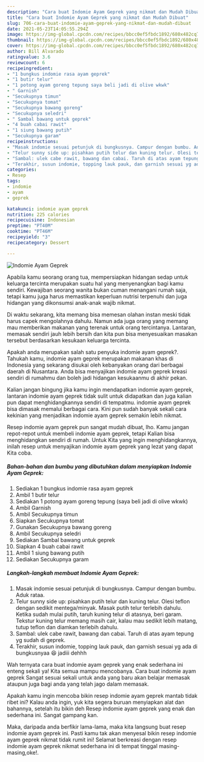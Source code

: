 ```yaml
---
description: "Cara buat Indomie Ayam Geprek yang nikmat dan Mudah Dibuat"
title: "Cara buat Indomie Ayam Geprek yang nikmat dan Mudah Dibuat"
slug: 706-cara-buat-indomie-ayam-geprek-yang-nikmat-dan-mudah-dibuat
date: 2021-05-23T14:05:55.294Z
image: https://img-global.cpcdn.com/recipes/bbcc0ef5fbdc1892/680x482cq70/indomie-ayam-geprek-foto-resep-utama.jpg
thumbnail: https://img-global.cpcdn.com/recipes/bbcc0ef5fbdc1892/680x482cq70/indomie-ayam-geprek-foto-resep-utama.jpg
cover: https://img-global.cpcdn.com/recipes/bbcc0ef5fbdc1892/680x482cq70/indomie-ayam-geprek-foto-resep-utama.jpg
author: Bill Alvarado
ratingvalue: 3.6
reviewcount: 6
recipeingredient:
- "1 bungkus indomie rasa ayam geprek"
- "1 butir telur"
- "1 potong ayam goreng tepung saya beli jadi di olive wkwk"
- " Garnish"
- "Secukupnya timun"
- "Secukupnya tomat"
- "Secukupnya bawang goreng"
- "Secukupnya seledri"
- " Sambal bawang untuk geprek"
- "4 buah cabai rawit"
- "1 siung bawang putih"
- "Secukupnya garam"
recipeinstructions:
- "Masak indomie sesuai petunjuk di bungkusnya. Campur dengan bumbu. Aduk rataa."
- "Telur sunny side up: pisahkan putih telur dan kuning telur. Olesi teflon dengan sedikit mentega/minyak. Masak putih telur terlebih dahulu. Ketika sudah mulai putih, taruh kuning telur di atasnya, beri garam. Tekstur kuning telur memang masih cair, kalau mau sedikit lebih matang, tutup teflon dan diamkan terlebih dahulu."
- "Sambal: ulek cabe rawit, bawang dan cabai. Taruh di atas ayam tepung yg sudah di geprek."
- "Terakhir, susun indomie, topping lauk pauk, dan garnish sesuai yg ada di bungkusnyaa 😆 jadiii dehhh"
categories:
- Resep
tags:
- indomie
- ayam
- geprek

katakunci: indomie ayam geprek 
nutrition: 225 calories
recipecuisine: Indonesian
preptime: "PT40M"
cooktime: "PT46M"
recipeyield: "3"
recipecategory: Dessert

---
```



![Indomie Ayam Geprek](https://img-global.cpcdn.com/recipes/bbcc0ef5fbdc1892/680x482cq70/indomie-ayam-geprek-foto-resep-utama.jpg)

Apabila kamu seorang orang tua, mempersiapkan hidangan sedap untuk keluarga tercinta merupakan suatu hal yang menyenangkan bagi kamu sendiri. Kewajiban seorang  wanita bukan cuman menangani rumah saja, tetapi kamu juga harus memastikan keperluan nutrisi terpenuhi dan juga hidangan yang dikonsumsi anak-anak wajib nikmat.

Di waktu  sekarang, kita memang bisa memesan olahan instan meski tidak harus capek mengolahnya dahulu. Namun ada juga orang yang memang mau memberikan makanan yang terenak untuk orang tercintanya. Lantaran, memasak sendiri jauh lebih bersih dan kita pun bisa menyesuaikan masakan tersebut berdasarkan kesukaan keluarga tercinta. 



Apakah anda merupakan salah satu penyuka indomie ayam geprek?. Tahukah kamu, indomie ayam geprek merupakan makanan khas di Indonesia yang sekarang disukai oleh kebanyakan orang dari berbagai daerah di Nusantara. Anda bisa menyajikan indomie ayam geprek kreasi sendiri di rumahmu dan boleh jadi hidangan kesukaanmu di akhir pekan.

Kalian jangan bingung jika kamu ingin mendapatkan indomie ayam geprek, lantaran indomie ayam geprek tidak sulit untuk didapatkan dan juga kalian pun dapat menghidangkannya sendiri di tempatmu. indomie ayam geprek bisa dimasak memalui berbagai cara. Kini pun sudah banyak sekali cara kekinian yang menjadikan indomie ayam geprek semakin lebih nikmat.

Resep indomie ayam geprek pun sangat mudah dibuat, lho. Kamu jangan repot-repot untuk membeli indomie ayam geprek, tetapi Kalian bisa menghidangkan sendiri di rumah. Untuk Kita yang ingin menghidangkannya, inilah resep untuk menyajikan indomie ayam geprek yang lezat yang dapat Kita coba.

<!--inarticleads1-->

##### Bahan-bahan dan bumbu yang dibutuhkan dalam menyiapkan Indomie Ayam Geprek:

1. Sediakan 1 bungkus indomie rasa ayam geprek
1. Ambil 1 butir telur
1. Sediakan 1 potong ayam goreng tepung (saya beli jadi di olive wkwk)
1. Ambil  Garnish
1. Ambil Secukupnya timun
1. Siapkan Secukupnya tomat
1. Gunakan Secukupnya bawang goreng
1. Ambil Secukupnya seledri
1. Sediakan  Sambal bawang untuk geprek
1. Siapkan 4 buah cabai rawit
1. Ambil 1 siung bawang putih
1. Sediakan Secukupnya garam




<!--inarticleads2-->

##### Langkah-langkah membuat Indomie Ayam Geprek:

1. Masak indomie sesuai petunjuk di bungkusnya. Campur dengan bumbu. Aduk rataa.
1. Telur sunny side up: pisahkan putih telur dan kuning telur. Olesi teflon dengan sedikit mentega/minyak. Masak putih telur terlebih dahulu. Ketika sudah mulai putih, taruh kuning telur di atasnya, beri garam. Tekstur kuning telur memang masih cair, kalau mau sedikit lebih matang, tutup teflon dan diamkan terlebih dahulu.
1. Sambal: ulek cabe rawit, bawang dan cabai. Taruh di atas ayam tepung yg sudah di geprek.
1. Terakhir, susun indomie, topping lauk pauk, dan garnish sesuai yg ada di bungkusnyaa 😆 jadiii dehhh




Wah ternyata cara buat indomie ayam geprek yang enak sederhana ini enteng sekali ya! Kita semua mampu mencobanya. Cara buat indomie ayam geprek Sangat sesuai sekali untuk anda yang baru akan belajar memasak ataupun juga bagi anda yang telah jago dalam memasak.

Apakah kamu ingin mencoba bikin resep indomie ayam geprek mantab tidak ribet ini? Kalau anda ingin, yuk kita segera buruan menyiapkan alat dan bahannya, setelah itu bikin deh Resep indomie ayam geprek yang enak dan sederhana ini. Sangat gampang kan. 

Maka, daripada anda berfikir lama-lama, maka kita langsung buat resep indomie ayam geprek ini. Pasti kamu tak akan menyesal bikin resep indomie ayam geprek nikmat tidak rumit ini! Selamat berkreasi dengan resep indomie ayam geprek nikmat sederhana ini di tempat tinggal masing-masing,oke!.

